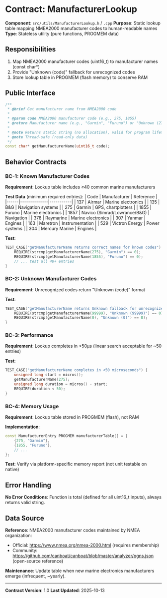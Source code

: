 # Contract: ManufacturerLookup

**Component**: `src/utils/ManufacturerLookup.h` / `.cpp`
**Purpose**: Static lookup table mapping NMEA2000 manufacturer codes to human-readable names
**Type**: Stateless utility (pure functions, PROGMEM data)

## Responsibilities

1. Map NMEA2000 manufacturer codes (uint16_t) to manufacturer names (const char*)
2. Provide "Unknown (code)" fallback for unrecognized codes
3. Store lookup table in PROGMEM (flash memory) to conserve RAM

## Public Interface

```cpp
/**
 * @brief Get manufacturer name from NMEA2000 code
 *
 * @param code NMEA2000 manufacturer code (e.g., 275, 1855)
 * @return Manufacturer name (e.g., "Garmin", "Furuno") or "Unknown (275)" for unrecognized codes
 *
 * @note Returns static string (no allocation), valid for program lifetime
 * @note Thread-safe (read-only data)
 */
const char* getManufacturerName(uint16_t code);
```

## Behavior Contracts

### BC-1: Known Manufacturer Codes
**Requirement**: Lookup table includes ≥40 common marine manufacturers

**Test Data** (minimum required entries):
| Code | Manufacturer | Reference |
|------|--------------|-----------|
| 137 | Airmar | Marine electronics |
| 135 | B&G | Navigation systems |
| 275 | Garmin | GPS, chartplotters |
| 1855 | Furuno | Marine electronics |
| 1857 | Navico (Simrad/Lowrance/B&G) | Navigation |
| 378 | Raymarine | Marine electronics |
| 307 | Yanmar | Engines |
| 163 | Maretron | Instrumentation |
| 529 | Victron Energy | Power systems |
| 304 | Mercury Marine | Engines |

**Test**:
```cpp
TEST_CASE("getManufacturerName returns correct names for known codes") {
    REQUIRE(strcmp(getManufacturerName(275), "Garmin") == 0);
    REQUIRE(strcmp(getManufacturerName(1855), "Furuno") == 0);
    // ... test all 40+ entries
}
```

### BC-2: Unknown Manufacturer Codes
**Requirement**: Unrecognized codes return "Unknown (code)" format

**Test**:
```cpp
TEST_CASE("getManufacturerName returns Unknown fallback for unrecognized codes") {
    REQUIRE(strcmp(getManufacturerName(99999), "Unknown (99999)") == 0);
    REQUIRE(strcmp(getManufacturerName(0), "Unknown (0)") == 0);
}
```

### BC-3: Performance
**Requirement**: Lookup completes in <50μs (linear search acceptable for ~50 entries)

**Test**:
```cpp
TEST_CASE("getManufacturerName completes in <50 microseconds") {
    unsigned long start = micros();
    getManufacturerName(275);
    unsigned long duration = micros() - start;
    REQUIRE(duration < 50);
}
```

### BC-4: Memory Usage
**Requirement**: Lookup table stored in PROGMEM (flash), not RAM

**Implementation**:
```cpp
const ManufacturerEntry PROGMEM manufacturerTable[] = {
    {275, "Garmin"},
    {1855, "Furuno"},
    // ...
};
```

**Test**: Verify via platform-specific memory report (not unit testable on native)

## Error Handling

**No Error Conditions**: Function is total (defined for all uint16_t inputs), always returns valid string.

## Data Source

**Reference**: NMEA2000 manufacturer codes maintained by NMEA organization:
- Official: https://www.nmea.org/nmea-2000.html (requires membership)
- Community: https://github.com/canboat/canboat/blob/master/analyzer/pgns.json (open-source reference)

**Maintenance**: Update table when new marine electronics manufacturers emerge (infrequent, ~yearly).

---

**Contract Version**: 1.0
**Last Updated**: 2025-10-13
